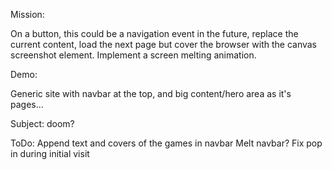 Mission:

On a button, this could be a navigation event in the future, replace the current content, load the next page but cover
the browser with the canvas screenshot element. Implement a screen melting animation.

Demo:

Generic site with navbar at the top, and big content/hero area as it's pages...

Subject: doom?

ToDo:
Append text and covers of the games in navbar
Melt navbar?
Fix pop in during initial visit